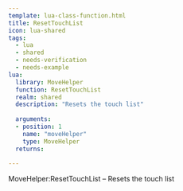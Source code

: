 ```yaml
---
template: lua-class-function.html
title: ResetTouchList
icon: lua-shared
tags:
  - lua
  - shared
  - needs-verification
  - needs-example
lua:
  library: MoveHelper
  function: ResetTouchList
  realm: shared
  description: "Resets the touch list"
  
  arguments:
  - position: 1
    name: "moveHelper"
    type: MoveHelper
  returns:
    
---
```


<div class="lua__search__keywords">
MoveHelper:ResetTouchList &#x2013; Resets the touch list
</div>
